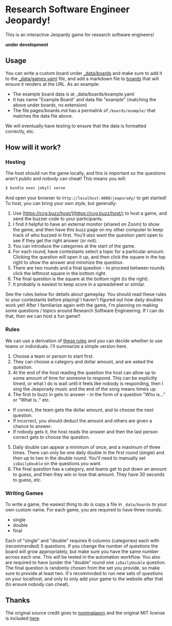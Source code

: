 # Research Software Engineer Jeopardy!

This is an interactive Jeopardy game for research software engineers! 

**under development**

## Usage

You can write a custom board under [_data/boards](_data/boards) and make sure
to add it to the [_data/games.yaml](_data/games.yaml) file, and add a markdown
file to [boards](boards) that will ensure it renders at the URL. As an example:

 - The example board data is at _data/boards/example.yaml
 - It has name "Example Board" and data file "example" (matching the above under boards, no extension)
 - The file pages/boards.md has a permalink of `/boards/example/` that matches the data file above.

We will eventually have testing to ensure that the data is formatted correctly, etc.

## How will it work?

### Hosting

The host should run the game locally, and this is important so the questions aren't
public and nobody can cheat! This means you will:

```bash
$ bundle exec jekyll serve
```

And open your browser to `http://localhost:4000/jeaporady/` to get started!
To host, you can bring your own style, but generally:

1. Use [https://ccg.buzz/host/](https://ccg.buzz/host/) to host a game, and send the buzzer code to your participants.
2. I find it helpful to have an external monitor (shared on Zoom) to show the game, and then have this buzz page on my other computer to keep track of who buzzed in first. You'll also want the question yaml open to see if they get the right answer (or not).
3. You can introduce the categories at the start of the game.
4. For each round, have contestants select a topic for a particular amount. Clicking the question will open it up, and then click the square in the top right to show the answer and minimize the question.
5. There are two rounds and a final question - to proceed between rounds click the leftmost square in the bottom right.
6. The final question is the square at the bottom right (to the right).
7. It probably is easiest to keep score in a spreadsheet or similar.

See the rules below for details about gameplay. You should read these rules to your contestants before playing!
I haven't figured out how daily doubles work yet! After I familiarize again with the game, I'm planning on making some questions / topics
around Research Software Engineering. If I can do that, then we can host a fun game!!

### Rules

We can use a derivation of [these rules](https://tag.rutgers.edu/wp-content/uploads/2014/05/Jeopardy-instructions.pdf)
and you can decide whether to use teams or individuals. I'll summarize a simple version here.

1. Choose a team or person to start first.
2. They can choose a category and dollar amount, and are asked the question.
3. At the end of the host reading the question the host can allow up to some amount of time for someone to respond. This can be explicitly timed, or what I do is wait until it feels like nobody is responding, then I sing the Jeaporady music and the end of the song means timeis up.
4. The first to buzz in gets to answer - in the form of a question "Who is..." or "What is.." etc.
 - If correct, the team gets the dollar amount, and to choose the next question.
 - If incorrect, you should deduct the amount and others are given a chance to answer.
 - If nobody gets it, the host reads the answer and then the last person correct gets to choose the question.
5. Daily double can appear a minimum of once, and a maximum of three times. There can only be one daily double in the first round (single) and then up to two in the double round. You'll need to manually set `isDailyDouble` on the questions you want.
6. The final question has a category, and teams get to put down an amount to guess, and then they win or lose that amount. They have 30 seconds to guess, etc.

### Writing Games

To write a game, the easiest thing to do is copy a file in `_data/boards` to your own custom name. For each game,
you are required to have three rounds:

 - single
 - double
 - final
 
Each of "single" and "double" requires 6 columns (categories) each with (recommended) 5 questions. If you change the number of questions the board will grow appropriately, but make sure you have the same number across each one. This will be tested in the automation workflow. You also are required to have (under the "double" round one `isDailyDouble` question. The final question is randomly chosen from the set you provide, so make sure to provide at least two. It's recommnded to run new sets of questions on your localhost, and only to only add your game to the website after that (to ensure nobody can cheat).

## Thanks

The original source credit goes to [nominalaeon](https://codepen.io/nominalaeon/pen/NWWqBVY)
and the original MIT license is included [here](.github/LICENSE.txt).

